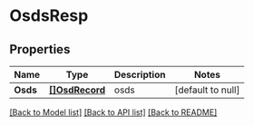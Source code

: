 # OsdsResp

## Properties
Name | Type | Description | Notes
------------ | ------------- | ------------- | -------------
**Osds** | [**[]OsdRecord**](OsdRecord.md) | osds | [default to null]

[[Back to Model list]](../README.md#documentation-for-models) [[Back to API list]](../README.md#documentation-for-api-endpoints) [[Back to README]](../README.md)


